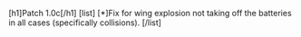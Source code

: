 [h1]Patch 1.0c[/h1]
[list]
[*]Fix for wing explosion not taking off the batteries in all cases (specifically collisions).
[/list]
